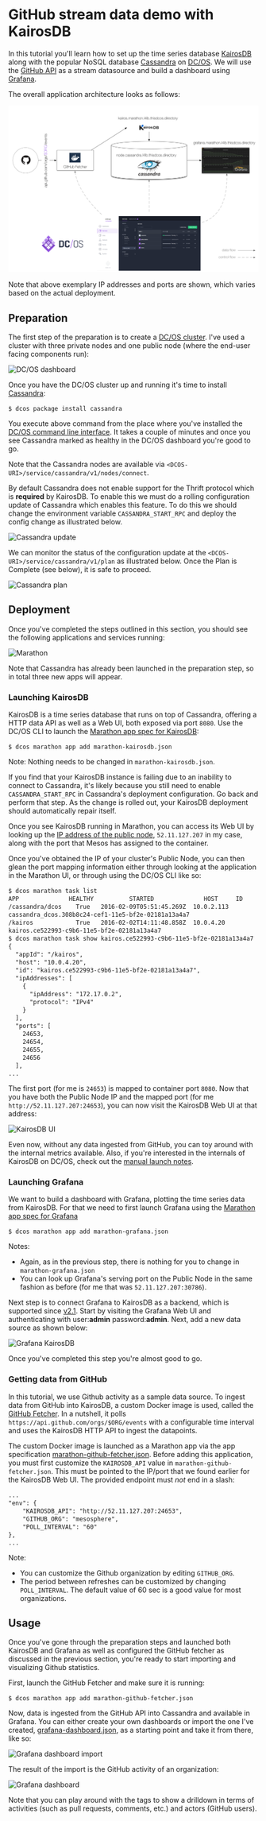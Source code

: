 # GitHub stream data demo with KairosDB

In this tutorial you'll learn how to set up the time series database [KairosDB](http://kairosdb.github.io/)
along with the popular NoSQL database [Cassandra](http://cassandra.apache.org/) on [DC/OS](https://dcos.io).
We will use the [GitHub API](https://developer.github.com/v3/) as a stream datasource and build a dashboard
using [Grafana](http://grafana.org/).

The overall application architecture looks as follows: 

![Architecture](img/kairos-tutorial-architecture.png)

Note that above exemplary IP addresses and ports are shown, which varies based on the actual deployment.

## Preparation 

The first step of the preparation is to create a [DC/OS cluster](https://dcos.io). I've used
a cluster with three private nodes and one public node (where the end-user facing components run):

![DC/OS dashboard](img/DCOS-dashboard.png)

Once you have the DC/OS cluster up and running it's time to install [Cassandra](https://docs.mesosphere.com/manage-service/cassandra/):

    $ dcos package install cassandra

You execute above command from the place where you've installed the [DC/OS command line interface](https://docs.mesosphere.com/administration/introcli/).
It takes a couple of minutes and once you see Cassandra marked as healthy in the DC/OS dashboard you're good to go.

Note that the Cassandra nodes are available via `<DCOS-URI>/service/cassandra/v1/nodes/connect`.

By default Cassandra does not enable support for the Thrift protocol which is **required** by KairosDB.  To enable this we must do a rolling configuration update of Cassandra which enables this feature.  To do this we should change the environment variable `CASSANDRA_START_RPC` and deploy the config change as illustrated below.

![Cassandra update](img/Cassandra-config-update.png)

We can monitor the status of the configuration update at the `<DCOS-URI>/service/cassandra/v1/plan` as illustrated below.  Once the Plan is Complete (see below), it is safe to proceed.

![Cassandra plan](img/Cassandra-plan.png)

## Deployment

Once you've completed the steps outlined in this section, you should see the following applications and services running:

![Marathon](img/Marathon.png)

Note that Cassandra has already been launched in the preparation step, so in total three new apps will appear.

### Launching KairosDB 

KairosDB is a time series database that runs on top of Cassandra, offering a HTTP data API as well as a Web UI, both exposed via port `8080`.
Use the DC/OS CLI to launch the [Marathon app spec for KairosDB](marathon-kairosdb.json): 

    $ dcos marathon app add marathon-kairosdb.json

Note: Nothing needs to be changed in `marathon-kairosdb.json`.

If you find that your KairosDB instance is failing due to an inability to connect to Cassandra, it's likely because you still need to enable `CASSANDRA_START_RPC` in Cassandra's deployment configuration. Go back and perform that step. As the change is rolled out, your KairosDB deployment should automatically repair itself.

Once you see KairosDB running in Marathon, you can access its Web UI by looking up the [IP address of the public node](https://dcos.io/docs/1.8/administration/locate-public-agent/), `52.11.127.207` in my case, along with the port that Mesos has assigned to the container.

Once you've obtained the IP of your cluster's Public Node, you can then glean the port mapping information either through looking at the application in the Marathon UI, or through using the DC/OS CLI like so:

    $ dcos marathon task list
    APP              HEALTHY          STARTED              HOST     ID
    /cassandra/dcos    True   2016-02-09T05:51:45.269Z  10.0.2.113  cassandra_dcos.308b8c24-cef1-11e5-bf2e-02181a13a4a7
    /kairos            True   2016-02-02T14:11:48.858Z  10.0.4.20   kairos.ce522993-c9b6-11e5-bf2e-02181a13a4a7
    $ dcos marathon task show kairos.ce522993-c9b6-11e5-bf2e-02181a13a4a7
    {
      "appId": "/kairos",
      "host": "10.0.4.20",
      "id": "kairos.ce522993-c9b6-11e5-bf2e-02181a13a4a7",
      "ipAddresses": [
        {
          "ipAddress": "172.17.0.2",
          "protocol": "IPv4"
        }
      ],
      "ports": [
        24653,
        24654,
        24655,
        24656
      ],
    ...

The first port (for me is `24653`) is mapped to container port `8080`. Now that you have both the Public Node IP and the mapped port (for me `http://52.11.127.207:24653`), you can now visit the KairosDB Web UI at that address:

![KairosDB UI](img/KairosDB-UI.png)

Even now, without any data ingested from GitHub, you can toy around with the internal metrics available. Also, if you're interested in the internals of KairosDB on DC/OS, check out the [manual launch notes](manual-launch.md).

### Launching Grafana

We want to build a dashboard with Grafana, plotting the time series data from KairosDB. For that we need to first launch Grafana using the [Marathon app spec for Grafana](marathon-grafana.json)

    $ dcos marathon app add marathon-grafana.json
    
Notes:

- Again, as in the previous step, there is nothing for you to change in `marathon-grafana.json`
- You can look up Grafana's serving port on the Public Node in the same fashion as before (for me that was `52.11.127.207:30786`).

Next step is to connect Grafana to KairosDB as a backend, which is supported since [v2.1](http://docs.grafana.org/v2.6/datasources/kairosdb/).
Start by visiting the Grafana Web UI and authenticating with user:**admin** password:**admin**. Next, add a new data source as shown below:

![Grafana KairosDB](img/Grafana-datasource.png)

Once you've completed this step you're almost good to go.

### Getting data from GitHub

In this tutorial, we use Github activity as a sample data source. To ingest data from GitHub into KairosDB, a custom Docker image is used, called the [GitHub Fetcher](/github-fetcher).
In a nutshell, it polls `https://api.github.com/orgs/$ORG/events` with a configurable time interval and uses the KairosDB HTTP API to ingest the datapoints. 

The custom Docker image is launched as a Marathon app via the app specification [marathon-github-fetcher.json](marathon-github-fetcher.json).
Before adding this application, you must first customize the `KAIROSDB_API` value in `marathon-github-fetcher.json`. This must be pointed to the IP/port that we found earlier for the KairosDB Web UI. The provided endpoint must *not* end in a slash:

    ...
    "env": {
        "KAIROSDB_API": "http://52.11.127.207:24653",
        "GITHUB_ORG": "mesosphere",
        "POLL_INTERVAL": "60"
    },
    ...

Note:

- You can customize the Github organization by editing `GITHUB_ORG`.
- The period between refreshes can be customized by changing `POLL_INTERVAL`. The default value of 60 sec is a good value for most organizations.

## Usage

Once you've gone through the preparation steps and launched both KairosDB and Grafana as well as configured the GitHub fetcher as discussed in the previous section, you're ready to start importing and visualizing Github statistics.

First, launch the GitHub Fetcher and make sure it is running:

    $ dcos marathon app add marathon-github-fetcher.json

Now, data is ingested from the GitHub API into Cassandra and available in Grafana. You can either create your own dashboards or import the one I've created, [grafana-dashboard.json](grafana-dashboard.json), as a starting point and take it from there, like so:

![Grafana dashboard import](img/Grafana-dashboard-import.png)

The result of the import is the GitHub activity of an organization:

![Grafana dashboard](img/Grafana-dashboard.png)

Note that you can play around with the tags to show a drilldown in terms of activities (such as pull requests, comments, etc.) and actors (GitHub users).

